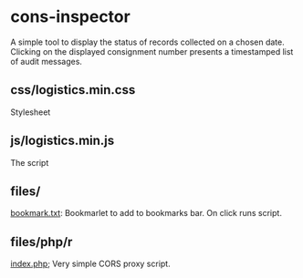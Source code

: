# cons-inspector

A simple tool to display the status of records collected on a chosen date. Clicking on the displayed consignment number presents a timestamped list of audit messages.

## css/logistics.min.css

Stylesheet

## js/logistics.min.js

The script

## files/

[bookmark.txt](files/bookmark.txt): Bookmarlet to add to bookmarks bar.
On click runs script.

## files/php/r

[index.php](files/php/r/index.php); Very simple CORS proxy script.
